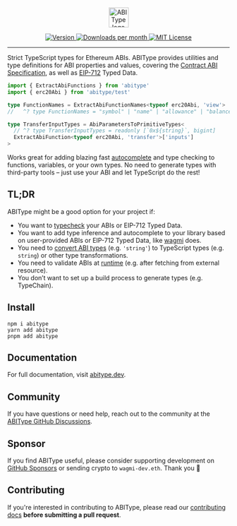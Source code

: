 <br/>

<p align="center">
  <picture>
    <source media="(prefers-color-scheme: dark)" srcset="https://raw.githubusercontent.com/wagmi-dev/abitype/main/.github/logo-dark.svg">
    <img alt="ABIType logo" src="https://raw.githubusercontent.com/wagmi-dev/abitype/main/.github/logo-light.svg" width="auto" height="45">
  </picture>
</p>

<div align="center">
  <a href="https://www.npmjs.com/package/abitype">
    <picture>
      <source media="(prefers-color-scheme: dark)" srcset="https://img.shields.io/npm/v/abitype?colorA=21262d&colorB=21262d&style=flat">
      <img src="https://img.shields.io/npm/v/abitype?colorA=f6f8fa&colorB=f6f8fa&style=flat" alt="Version">
    </picture>
  </a>
  <a href="https://www.npmjs.com/package/abitype">
    <picture>
      <source media="(prefers-color-scheme: dark)" srcset="https://img.shields.io/npm/dm/abitype?colorA=21262d&colorB=21262d&style=flat">
      <img src="https://img.shields.io/npm/dm/abitype?colorA=f6f8fa&colorB=f6f8fa&style=flat" alt="Downloads per month">
    </picture>
  </a>
  <a href="https://github.com/wagmi-dev/abitype/blob/main/LICENSE">
    <picture>
      <source media="(prefers-color-scheme: dark)" srcset="https://img.shields.io/npm/l/abitype?colorA=21262d&colorB=21262d&style=flat">
      <img src="https://img.shields.io/npm/l/abitype?colorA=f6f8fa&colorB=f6f8fa&style=flat" alt="MIT License">
    </picture>
  </a>
</div>

---

Strict TypeScript types for Ethereum ABIs. ABIType provides utilities and type definitions for ABI properties and values, covering the [Contract ABI Specification](https://docs.soliditylang.org/en/latest/abi-spec.html), as well as [EIP-712](https://eips.ethereum.org/EIPS/eip-712) Typed Data.

```ts
import { ExtractAbiFunctions } from 'abitype'
import { erc20Abi } from 'abitype/test'

type FunctionNames = ExtractAbiFunctionNames<typeof erc20Abi, 'view'>
//   ^? type FunctionNames = "symbol" | "name" | "allowance" | "balanceOf" | "decimals" | "totalSupply"

type TransferInputTypes = AbiParametersToPrimitiveTypes<
  // ^? type TransferInputTypes = readonly [`0x${string}`, bigint]
  ExtractAbiFunction<typeof erc20Abi, 'transfer'>['inputs']
>
```

Works great for adding blazing fast [autocomplete](https://twitter.com/awkweb/status/1555678944770367493) and type checking to functions, variables, or your own types. No need to generate types with third-party tools – just use your ABI and let TypeScript do the rest!

## TL;DR

ABIType might be a good option for your project if:

- You want to [typecheck](https://abitype.dev/api/types) your ABIs or EIP-712 Typed Data.
- You want to add type inference and autocomplete to your library based on user-provided ABIs or EIP-712 Typed Data, like [wagmi](https://wagmi.sh) does.
- You need to [convert ABI types](https://abitype.dev/api/utilities#abiparameterstoprimitivetypes) (e.g. `'string'`) to TypeScript types (e.g. `string`) or other type transformations.
- You need to validate ABIs at [runtime](https://abitype.dev/api/zod) (e.g. after fetching from external resource).
- You don’t want to set up a build process to generate types (e.g. TypeChain).

## Install

```fish
npm i abitype
yarn add abitype
pnpm add abitype
```

## Documentation

For full documentation, visit [abitype.dev](https://abitype.dev).

## Community

If you have questions or need help, reach out to the community at the [ABIType GitHub Discussions](https://github.com/wagmi-dev/abitype/discussions).

## Sponsor

If you find ABIType useful, please consider supporting development on [GitHub Sponsors](https://github.com/sponsors/wagmi-dev?metadata_campaign=abitype_readme) or sending crypto to `wagmi-dev.eth`. Thank you 🙏

## Contributing

If you're interested in contributing to ABIType, please read our [contributing docs](https://github.com/wagmi-dev/abitype/blob/main/.github/CONTRIBUTING.md) **before submitting a pull request**.

